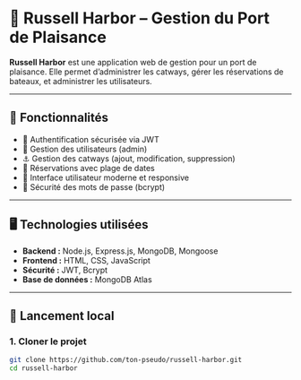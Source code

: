 # 🚢 Russell Harbor – Gestion du Port de Plaisance

**Russell Harbor** est une application web de gestion pour un port de plaisance. Elle permet d’administrer les catways, gérer les réservations de bateaux, et administrer les utilisateurs.

---

## 🔧 Fonctionnalités

- 🔐 Authentification sécurisée via JWT
- 🪪 Gestion des utilisateurs (admin)
- ⚓ Gestion des catways (ajout, modification, suppression)
- 📅 Réservations avec plage de dates
- 🎯 Interface utilisateur moderne et responsive
- 🧠 Sécurité des mots de passe (bcrypt)

---

## 🖥️ Technologies utilisées

- **Backend :** Node.js, Express.js, MongoDB, Mongoose
- **Frontend :** HTML, CSS, JavaScript
- **Sécurité :** JWT, Bcrypt
- **Base de données :** MongoDB Atlas

---

## 🚀 Lancement local

### 1. Cloner le projet

```bash
git clone https://github.com/ton-pseudo/russell-harbor.git
cd russell-harbor
